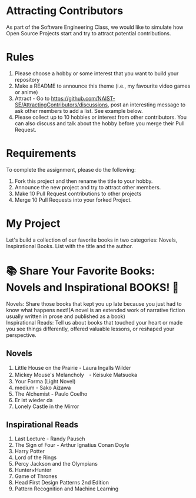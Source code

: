 # Attracting Contributors
As part of the Software Engineering Class, we would like to simulate how Open Source Projects start and try to attract potential contributions.

# Rules

1. Please choose a hobby or some interest that you want to build your repository
2. Make a README to announce this theme (i.e., my favourite video games or anime)
3. Attract - Go to https://github.com/NAIST-SE/AttractingContributors/discussions, post an interesting message to ask other members to add a list. See example below.
4. Please collect up to 10 hobbies or interest from other contributors. You can also discuss and talk about the hobby before you merge their Pull Request.

# Requirements
To complete the assignment, please do the following:
1. Fork this project and then rename the title to your hobby. 
2. Announce the new project and try to attract other members.
3. Make 10 Pull Request contributions to other projects
4. Merge 10 Pull Requests into your forked Project.

# My Project 
Let's build a collection of our favorite books in two categories: Novels, Inspirational Books.
List with the title and the author.

# 📚 Share Your Favorite Books: Novels and Inspirational BOOKS! 🌟
Novels: Share those books that kept you up late because you just had to know what happens next!(A novel is an extended work of narrative fiction usually written in prose and published as a book)</br>
Inspirational Reads: Tell us about books that touched your heart or made you see things differently, offered valuable lessons, or reshaped your perspective.

## Novels
1. Little House on the Prairie - Laura Ingalls Wilder 
2. Mickey Mouse's Melancholy　- Keisuke Matsuoka
3. Your Forma (Light Novel)
4. medium - Sako Aizawa
5. The Alchemist - Paulo Coelho
6. Er ist wieder da
7. Lonely Castle in the Mirror
## Inspirational Reads
1. Last Lecture - Randy Pausch
2. The Sign of Four - Arthur Ignatius Conan Doyle
3. Harry Potter
4. Lord of the Rings
5. Percy Jackson and the Olympians
6. Hunter×Hunter
7. Game of Thrones
8. Head First Design Patterns 2nd Edition
9. Pattern Recognition and Machine Learning
   


